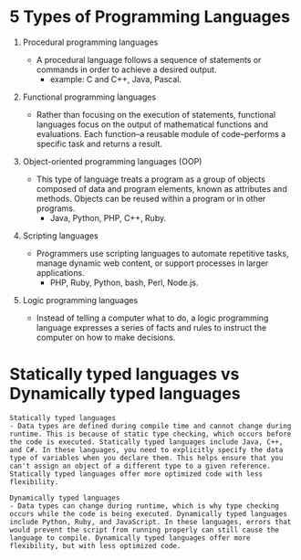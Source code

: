 # 5 Types of Programming Languages
1. Procedural programming languages
    - A procedural language follows a sequence of statements or commands in order to achieve a desired output. 
        - example: C and C++, Java, Pascal.

2. Functional programming languages
    - Rather than focusing on the execution of statements, functional languages focus on the output of mathematical functions and evaluations. Each function–a reusable module of code–performs a specific task and returns a result.

3. Object-oriented programming languages (OOP)
    - This type of language treats a program as a group of objects composed of data and program elements, known as attributes and methods. Objects can be reused within a program or in other programs. 
        - Java, Python, PHP, C++, Ruby.
4. Scripting languages
    - Programmers use scripting languages to automate repetitive tasks, manage dynamic web content, or support processes in larger applications.
        - PHP, Ruby, Python, bash, Perl, Node.js.
5. Logic programming languages
    - Instead of telling a computer what to do, a logic programming language expresses a series of facts and rules to instruct the computer on how to make decisions.

# Statically typed languages vs Dynamically typed languages

    Statically typed languages
    - Data types are defined during compile time and cannot change during runtime. This is because of static type checking, which occurs before the code is executed. Statically typed languages include Java, C++, and C#. In these languages, you need to explicitly specify the data type of variables when you declare them. This helps ensure that you can't assign an object of a different type to a given reference. Statically typed languages offer more optimized code with less flexibility.
    
    Dynamically typed languages    
    - Data types can change during runtime, which is why type checking occurs while the code is being executed. Dynamically typed languages include Python, Ruby, and JavaScript. In these languages, errors that would prevent the script from running properly can still cause the language to compile. Dynamically typed languages offer more flexibility, but with less optimized code.